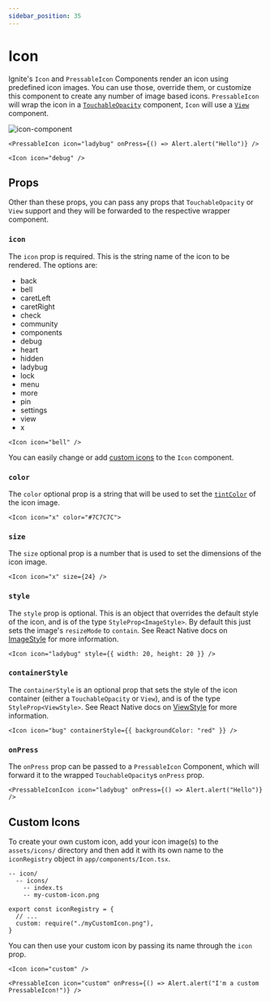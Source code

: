 ```yaml
---
sidebar_position: 35
---
```


# Icon

Ignite's `Icon` and `PressableIcon` Components render an icon using predefined icon images. You can use those, override them, or customize this component to create any number of image based icons. `PressableIcon` will wrap the icon in a [`TouchableOpacity`](https://reactnative.dev/docs/touchableopacity) component, `Icon` will use a [`View`](https://reactnative.dev/docs/view) component.

![icon-component](https://github.com/user-attachments/assets/25888c72-8bd9-4cbd-b55f-909b0f6b0bca)

```tsx
<PressableIcon icon="ladybug" onPress={() => Alert.alert("Hello")} />
```

```tsx
<Icon icon="debug" />
```

## Props

Other than these props, you can pass any props that `TouchableOpacity` or `View` support and they will be forwarded to the respective wrapper component.

### `icon`

The `icon` prop is required. This is the string name of the icon to be rendered. The options are:

- back
- bell
- caretLeft
- caretRight
- check
- community
- components
- debug
- heart
- hidden
- ladybug
- lock
- menu
- more
- pin
- settings
- view
- x

```tsx
<Icon icon="bell" />
```

You can easily change or add [custom icons](#custom-icons) to the `Icon` component.

### `color`

The `color` optional prop is a string that will be used to set the [`tintColor`](https://reactnative.dev/docs/image-style-props#tintcolor) of the icon image.

```tsx
<Icon icon="x" color="#7C7C7C">
```

### `size`

The `size` optional prop is a number that is used to set the dimensions of the icon image.

```tsx
<Icon icon="x" size={24} />
```

### `style`

The `style` prop is optional. This is an object that overrides the default style of the icon, and is of the type `StyleProp<ImageStyle>`. By default this just sets the image's `resizeMode` to `contain`. See React Native docs on [ImageStyle](https://reactnative.dev/docs/image#style) for more information.

```tsx
<Icon icon="ladybug" style={{ width: 20, height: 20 }} />
```

### `containerStyle`

The `containerStyle` is an optional prop that sets the style of the icon container (either a `TouchableOpacity` or `View`), and is of the type `StyleProp<ViewStyle>`. See React Native docs on [ViewStyle](https://reactnative.dev/docs/view-style-props) for more information.

```tsx
<Icon icon="bug" containerStyle={{ backgroundColor: "red" }} />
```

### `onPress`

The `onPress` prop can be passed to a `PressableIcon` Component, which will forward it to the wrapped `TouchableOpacity`s `onPress` prop.

```tsx
<PressableIconIcon icon="ladybug" onPress={() => Alert.alert("Hello")} />
```

## Custom Icons

To create your own custom icon, add your icon image(s) to the `assets/icons/` directory and then add it with its own name to the `iconRegistry` object in `app/components/Icon.tsx`.

```
-- icon/
  -- icons/
    -- index.ts
    -- my-custom-icon.png
```

```tsx
export const iconRegistry = {
  // ...
  custom: require("./myCustomIcon.png"),
}
```

You can then use your custom icon by passing its name through the `icon` prop.

```tsx
<Icon icon="custom" />
```

```tsx
<PressableIcon icon="custom" onPress={() => Alert.alert("I'm a custom PressableIcon!")} />
```
